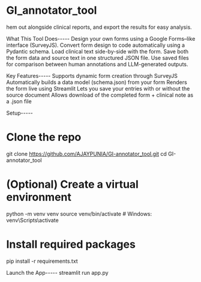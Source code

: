 # GI_annotator_tool


hem out alongside clinical reports, and export the results for easy analysis.

What This Tool Does-----
Design your own forms using a Google Forms–like interface (SurveyJS).
Convert form design to code automatically using a Pydantic schema.
Load clinical text side-by-side with the form.
Save both the form data and source text in one structured JSON file.
Use saved files for comparison between human annotations and LLM-generated outputs.


Key Features-----
Supports dynamic form creation through SurveyJS
Automatically builds a data model (schema.json) from your form
Renders the form live using Streamlit
Lets you save your entries with or without the source document
Allows download of the completed form + clinical note as a .json file


Setup-----
# Clone the repo
git clone https://github.com/AJAYPUNIA/GI-annotator_tool.git
cd GI-annotator_tool

# (Optional) Create a virtual environment
python -m venv venv
source venv/bin/activate  # Windows: venv\Scripts\activate

# Install required packages
pip install -r requirements.txt


Launch the App-----
streamlit run app.py
